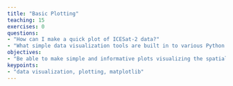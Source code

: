 ```yaml
---
title: "Basic Plotting"
teaching: 15
exercises: 0
questions:
- "How can I make a quick plot of ICESat-2 data?"
- "What simple data visualization tools are built in to various Python data objects?"
objectives:
- "Be able to make simple and informative plots visualizing the spatial and temporal distribution of a subset of ICESat-2 data"
keypoints:
- "data visualization, plotting, matplotlib"
---
```

